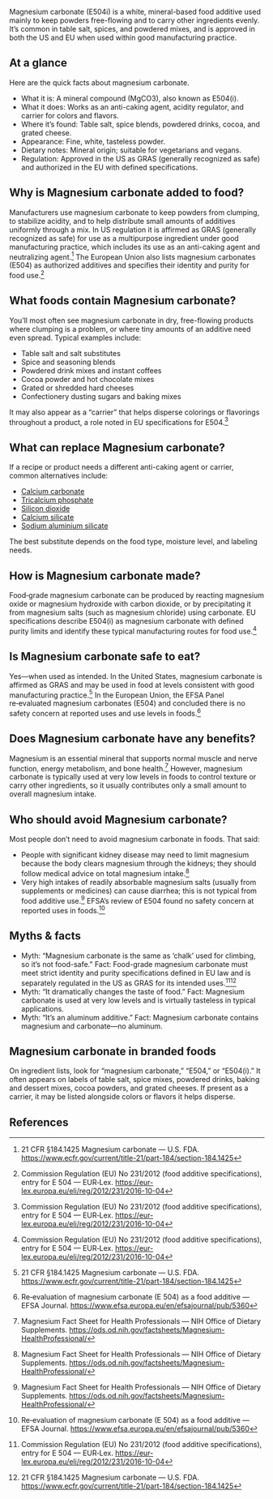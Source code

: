 Magnesium carbonate (E504i) is a white, mineral-based food additive used mainly to keep powders free-flowing and to carry other ingredients evenly. It’s common in table salt, spices, and powdered mixes, and is approved in both the US and EU when used within good manufacturing practice.

<!--more-->

## At a glance
Here are the quick facts about magnesium carbonate.

- What it is: A mineral compound (MgCO3), also known as E504(i).
- What it does: Works as an anti-caking agent, acidity regulator, and carrier for colors and flavors.
- Where it’s found: Table salt, spice blends, powdered drinks, cocoa, and grated cheese.
- Appearance: Fine, white, tasteless powder.
- Dietary notes: Mineral origin; suitable for vegetarians and vegans.
- Regulation: Approved in the US as GRAS (generally recognized as safe) and authorized in the EU with defined specifications.

## Why is Magnesium carbonate added to food?
Manufacturers use magnesium carbonate to keep powders from clumping, to stabilize acidity, and to help distribute small amounts of additives uniformly through a mix. In US regulation it is affirmed as GRAS (generally recognized as safe) for use as a multipurpose ingredient under good manufacturing practice, which includes its use as an anti-caking agent and neutralizing agent.[^1] The European Union also lists magnesium carbonates (E504) as authorized additives and specifies their identity and purity for food use.[^3]

## What foods contain Magnesium carbonate?
You’ll most often see magnesium carbonate in dry, free-flowing products where clumping is a problem, or where tiny amounts of an additive need even spread. Typical examples include:
- Table salt and salt substitutes
- Spice and seasoning blends
- Powdered drink mixes and instant coffees
- Cocoa powder and hot chocolate mixes
- Grated or shredded hard cheeses
- Confectionery dusting sugars and baking mixes

It may also appear as a “carrier” that helps disperse colorings or flavorings throughout a product, a role noted in EU specifications for E504.[^3]

## What can replace Magnesium carbonate?
If a recipe or product needs a different anti-caking agent or carrier, common alternatives include:
- [Calcium carbonate](/e170-calcium-carbonates)
- [Tricalcium phosphate](/e341iii-tricalcium-phosphate)
- [Silicon dioxide](/e551-silicon-dioxide)
- [Calcium silicate](/e552-calcium-silicate)
- [Sodium aluminium silicate](/e554-sodium-aluminium-silicate)

The best substitute depends on the food type, moisture level, and labeling needs.

## How is Magnesium carbonate made?
Food‑grade magnesium carbonate can be produced by reacting magnesium oxide or magnesium hydroxide with carbon dioxide, or by precipitating it from magnesium salts (such as magnesium chloride) using carbonate. EU specifications describe E504(i) as magnesium carbonate with defined purity limits and identify these typical manufacturing routes for food use.[^3]

## Is Magnesium carbonate safe to eat?
Yes—when used as intended. In the United States, magnesium carbonate is affirmed as GRAS and may be used in food at levels consistent with good manufacturing practice.[^1] In the European Union, the EFSA Panel re‑evaluated magnesium carbonates (E504) and concluded there is no safety concern at reported uses and use levels in foods.[^2]

## Does Magnesium carbonate have any benefits?
Magnesium is an essential mineral that supports normal muscle and nerve function, energy metabolism, and bone health.[^4] However, magnesium carbonate is typically used at very low levels in foods to control texture or carry other ingredients, so it usually contributes only a small amount to overall magnesium intake.

## Who should avoid Magnesium carbonate?
Most people don’t need to avoid magnesium carbonate in foods. That said:
- People with significant kidney disease may need to limit magnesium because the body clears magnesium through the kidneys; they should follow medical advice on total magnesium intake.[^4]
- Very high intakes of readily absorbable magnesium salts (usually from supplements or medicines) can cause diarrhea; this is not typical from food additive use.[^4] EFSA’s review of E504 found no safety concern at reported uses in foods.[^2]

## Myths & facts
- Myth: “Magnesium carbonate is the same as ‘chalk’ used for climbing, so it’s not food-safe.”
  Fact: Food-grade magnesium carbonate must meet strict identity and purity specifications defined in EU law and is separately regulated in the US as GRAS for its intended uses.[^3][^1]
- Myth: “It dramatically changes the taste of food.”
  Fact: Magnesium carbonate is used at very low levels and is virtually tasteless in typical applications.
- Myth: “It’s an aluminum additive.”
  Fact: Magnesium carbonate contains magnesium and carbonate—no aluminum.

## Magnesium carbonate in branded foods
On ingredient lists, look for “magnesium carbonate,” “E504,” or “E504(i).” It often appears on labels of table salt, spice mixes, powdered drinks, baking and dessert mixes, cocoa powders, and grated cheeses. If present as a carrier, it may be listed alongside colors or flavors it helps disperse.

## References
[^1]: 21 CFR §184.1425 Magnesium carbonate — U.S. FDA. https://www.ecfr.gov/current/title-21/part-184/section-184.1425
[^2]: Re‑evaluation of magnesium carbonate (E 504) as a food additive — EFSA Journal. https://www.efsa.europa.eu/en/efsajournal/pub/5360
[^3]: Commission Regulation (EU) No 231/2012 (food additive specifications), entry for E 504 — EUR‑Lex. https://eur-lex.europa.eu/eli/reg/2012/231/2016-10-04
[^4]: Magnesium Fact Sheet for Health Professionals — NIH Office of Dietary Supplements. https://ods.od.nih.gov/factsheets/Magnesium-HealthProfessional/
